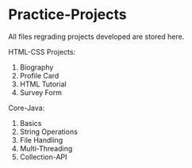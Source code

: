 # Practice-Projects
All files regrading projects developed are stored here.


HTML-CSS Projects:

1. Biography
2. Profile Card
3. HTML Tutorial 
4. Survey Form

Core-Java:

1. Basics
2. String Operations
3. File Handling
4. Multi-Threading
5. Collection-API
